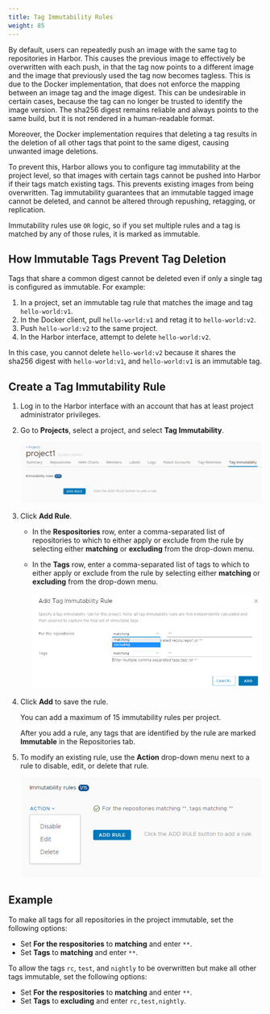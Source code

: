 ```yaml
---
title: Tag Immutability Rules
weight: 85
---
```


By default, users can repeatedly push an image with the same tag to repositories in Harbor. This causes the previous image to effectively be overwritten with each push, in that the tag now points to a different image and the image that previously used the tag now becomes tagless. This is due to the Docker implementation, that does not enforce the mapping between an image tag and the image digest. This can be undesirable in certain cases, because the tag can no longer be trusted to identify the image version. The sha256 digest remains reliable and always points to the same build, but it is not rendered in a human-readable format.

Moreover, the Docker implementation requires that deleting a tag results in the deletion of all other tags that point to the same digest, causing unwanted image deletions.

To prevent this, Harbor allows you to configure tag immutability at the project level, so that images with certain tags cannot be pushed into Harbor if their tags match existing tags. This prevents existing images from being overwritten. Tag immutability guarantees that an immutable tagged image cannot be deleted, and cannot be altered through repushing, retagging, or replication. 

Immutability rules use `OR` logic, so if you set multiple rules and a tag is matched by any of those rules, it is marked as immutable. 

## How Immutable Tags Prevent Tag Deletion

Tags that share a common digest cannot be deleted even if only a single tag is configured as immutable. For example:

1. In a project, set an immutable tag rule that matches the image and tag `hello-world:v1`.
1. In the Docker client, pull `hello-world:v1` and retag it to `hello-world:v2`.
1. Push `hello-world:v2` to the same project.
1. In the Harbor interface, attempt to delete `hello-world:v2`.

In this case, you cannot delete `hello-world:v2` because it shares the sha256 digest with `hello-world:v1`, and `hello-world:v1` is an immutable tag. 

## Create a Tag Immutability Rule

1. Log in to the Harbor interface with an account that has at least project administrator privileges.
1. Go to **Projects**, select a project, and select **Tag Immutability**.

    ![Add an immutability rule](../../img/tag-immutability.png)

1. Click **Add Rule**.

    - In the **Respositories** row, enter a comma-separated list of repositories to which to either apply or exclude from the rule by selecting either **matching** or **excluding** from the drop-down menu.
    - In the **Tags** row, enter a comma-separated list of tags to which to either apply or exclude from the rule by selecting either **matching** or **excluding** from the drop-down menu.
 
      ![Add an immutability rule](../../img/add-immutability-rule.png)
1. Click **Add** to save the rule.

    You can add a maximum of 15 immutability rules per project. 

    After you add a rule, any tags that are identified by the rule are marked **Immutable** in the Repositories tab.
1. To modify an existing rule, use the **Action** drop-down menu next to a rule to disable, edit, or delete that rule. 

    ![Immutability rules](../../img/edit-tag-immutability.png)

## Example

To make all tags for all repositories in the project immutable, set the following options:

- Set **For the respositories** to **matching** and enter `**`.
- Set **Tags** to **matching** and enter `**`.

To allow the tags `rc`, `test`, and `nightly` to be overwritten but make all other tags immutable, set the following options:

- Set **For the respositories** to **matching** and enter `**`.
- Set **Tags** to **excluding** and enter `rc,test,nightly`.
